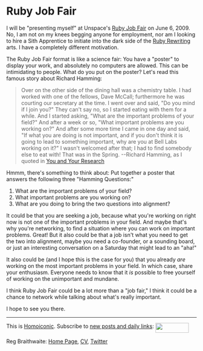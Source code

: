 Ruby Job Fair
===

I will be "presenting myself" at Unspace's [Ruby Job Fair](http://rubyjobfair.ca/) on June 6, 2009. No, I am not on my knees begging anyone for employment, nor am I looking to hire a Sith Apprentice to initiate into the dark side of the [Ruby Rewriting](http://github.com/raganwald/rewrite_rails/tree/master "Rewrite Rails") arts. I have a completely different motivation.

The Ruby Job Fair format is like a science fair: You have a "poster" to display your work, and absolutely no computers are allowed. This can be intimidating to people. What do you put on the poster? Let's read this famous story about Richard Hamming:

> Over on the other side of the dining hall was a chemistry table. I had worked with one of the fellows, Dave McCall; furthermore he was courting our secretary at the time. I went over and said, "Do you mind if I join you?" They can't say no, so I started eating with them for a while. And I started asking, "What are the important problems of your field?" And after a week or so, "What important problems are you working on?" And after some more time I came in one day and said, "If what you are doing is not important, and if you don't think it is going to lead to something important, why are you at Bell Labs working on it?" I wasn't welcomed after that; I had to find somebody else to eat with! That was in the Spring. --Richard Hamming, as I quoted in [You and Your Research](http://weblog.raganwald.com/2005/04/you-and-your-research.html)

Hmmm, there's something to think about: Put together a poster that answers the following three "Hamming Questions:"

1.  What are the important problems of your field?
2.  What important problems are you working on?
3.  What are you doing to bring the two questions into alignment?

It could be that you are seeking a job, because what you're working on right now is not one of the important problems in your field. And maybe that's why you're networking, to find a situation where you can work on important problems. Great! But it also could be that a job isn't what you need to get the two into alignment, maybe you need a co-founder, or a sounding board, or just an interesting conversation on a Saturday that might lead to an "aha!"

It also could be (and I hope this is the case for you) that you already *are* working on the most important problems in your field. In which case, share your enthusiasm. Everyone needs to know that it *is* possible to free yourself of working on the unimportant and mundane.

I think Ruby Job Fair could be a lot more than a "job fair," I think it could be a chance to network while talking about what's really important.

I hope to see you there.

---

This is [Homoiconic](http://github.com/raganwald/homoiconic/mater/tree/). Subscribe to [new posts and daily links](http://feeds.feedburner.com/raganwald "raganwald's rss feed"): <a href="http://feeds.feedburner.com/raganwald"><img src="http://feeds.feedburner.com/~fc/raganwald?bg=&amp;fg=&amp;anim=" height="26" width="88" style="border:0" alt="" align="top"/></a>

Reg Braithwaite: [Home Page](http://reginald.braythwayt.com), [CV](http://reginald.braythwayt.com/RegBraithwaiteGH0109_en_US.pdf ""), [Twitter](http://twitter.com/raganwald)